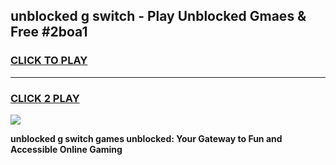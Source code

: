 
## unblocked g switch - Play Unblocked Gmaes & Free #2boa1
<h3>
<a href="https://news.freeplayer.one?title=unblocked_g_switch&ref=24F">CLICK TO PLAY</a></h3>
<hr>

<h3>
<a href="https://news.freeplayer.one?title=unblocked_g_switch&ref=24F">CLICK 2 PLAY</a>
  
</h3>

<a href="https://news.freeplayer.one?title=unblocked_g_switch&ref=24F/"><img src="https://clearcache.store/games.png"></a>


**unblocked g switch games unblocked: Your Gateway to Fun and Accessible Online Gaming**

